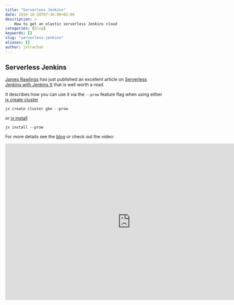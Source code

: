 ```yaml
---
title: "Serverless Jenkins"
date: 2018-10-20T07:36:00+02:00
description: >
    How to get an elastic serverless Jenkins cloud
categories: [blog]
keywords: []
slug: "serverless-jenkins"
aliases: []
author: jstrachan
---
```


## Serverless Jenkins

[James Rawlings](https://medium.com/@jdrawlings/) has just published an excellent article on [Serverless Jenkins with Jenkins X](https://medium.com/@jdrawlings/serverless-jenkins-with-jenkins-x-9134cbfe6870) that is well worth a read.

It describes how you can use it via the `--prow` feature flag when using either [jx create cluster](/commands/jx_create_cluster/) 

    jx create cluster gke --prow
    
or [jx install](/commands/deprecation/)

    jx install --prow 
    
For more details see the [blog](https://medium.com/@jdrawlings/serverless-jenkins-with-jenkins-x-9134cbfe6870) or check out the video:
         
<iframe width="800" height="500" src="https://www.youtube.com/embed/DmhDvr8fExA" frameborder="0" allow="autoplay; encrypted-media" allowfullscreen></iframe>    
